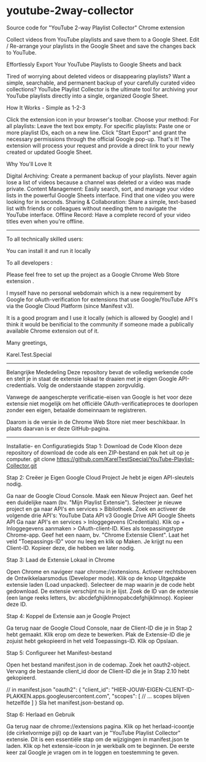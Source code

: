 # youtube-2way-collector
Source code for "YouTube 2-way Playlist Collector" Chrome extension

Collect videos from YouTube playlists and save them to a Google Sheet.
Edit / Re-arrange your playlists in the Google Sheet and save the changes back to YouTube.

Effortlessly Export Your YouTube Playlists to Google Sheets and back

Tired of worrying about deleted videos or disappearing playlists? Want a simple, searchable, and permanent backup of your carefully curated video collections? YouTube Playlist Collector is the ultimate tool for archiving your YouTube playlists directly into a single, organized Google Sheet.

How It Works - Simple as 1-2-3

Click the extension icon in your browser's toolbar.
Choose your method:
For all playlists: Leave the text box empty.
For specific playlists: Paste one or more playlist IDs, each on a new line.
Click "Start Export" and grant the necessary permissions through the official Google pop-up.
That's it! The extension will process your request and provide a direct link to your newly created or updated Google Sheet.

Why You'll Love It

Digital Archiving: Create a permanent backup of your playlists. Never again lose a list of videos because a channel was deleted or a video was made private.
Content Management: Easily search, sort, and manage your video lists in the powerful Google Sheets interface. Find that one video you were looking for in seconds.
Sharing & Collaboration: Share a simple, text-based list with friends or colleagues without needing them to navigate the YouTube interface.
Offline Record: Have a complete record of your video titles even when you're offline.

-----

To all technically skilled users:

You can install it and run it locally

To all developers :

Please feel free to set up the project as a Google Chrome Web Store extension .

I myself have no personal webdomain which is a new requirement by Google for oAuth-verification for extensions that use Google/YouTube API's via the Google Cloud Platform (since Manifest v3).

It is a good program and I use it locally (which is allowed by Google) and I think it would be benificial to the community if someone made a publically available Chrome extension out of it.

Many greetings,

Karel.Test.Special

-----

Belangrijke Mededeling
Deze repository bevat de volledig werkende code en stelt je in staat de extensie lokaal te draaien met je eigen Google API-credentials. Volg de onderstaande stappen zorgvuldig.

Vanwege de aangescherpte verificatie-eisen van Google is het voor deze extensie niet mogelijk om het officiële OAuth-verificatieproces te doorlopen zonder een eigen, betaalde domeinnaam te registreren.

Daarom is de versie in de Chrome Web Store niet meer beschikbaar. In plaats daarvan is er deze GitHub-pagina.

-----

Installatie- en Configuratiegids
Stap 1: Download de Code
Kloon deze repository of download de code als een ZIP-bestand en pak het uit op je computer. git clone https://github.com/KarelTestSpecial/YouTube-Playlist-Collector.git

Stap 2: Creëer je Eigen Google Cloud Project
Je hebt je eigen API-sleutels nodig.

Ga naar de Google Cloud Console.
Maak een Nieuw Project aan. Geef het een duidelijke naam (bv. "Mijn Playlist Extensie").
Selecteer je nieuwe project en ga naar API's en services > Bibliotheek.
Zoek en activeer de volgende drie API's:
YouTube Data API v3
Google Drive API
Google Sheets API
Ga naar API's en services > Inloggegevens (Credentials).
Klik op + Inloggegevens aanmaken > OAuth-client-ID.
Kies als toepassingstype Chrome-app.
Geef het een naam, bv. "Chrome Extensie Client".
Laat het veld "Toepassings-ID" voor nu leeg en klik op Maken.
Je krijgt nu een Client-ID. Kopieer deze, die hebben we later nodig.

Stap 3: Laad de Extensie Lokaal in Chrome

Open Chrome en navigeer naar chrome://extensions.
Activeer rechtsboven de Ontwikkelaarsmodus (Developer mode).
Klik op de knop Uitgepakte extensie laden (Load unpacked).
Selecteer de map waarin je de code hebt gedownload.
De extensie verschijnt nu in je lijst. Zoek de ID van de extensie (een lange reeks letters, bv: abcdefghijklmnopabcdefghijklmnop). Kopieer deze ID.

Stap 4: Koppel de Extensie aan je Google Project

Ga terug naar de Google Cloud Console, naar de Client-ID die je in Stap 2 hebt gemaakt. Klik erop om deze te bewerken.
Plak de Extensie-ID die je zojuist hebt gekopieerd in het veld Toepassings-ID.
Klik op Opslaan.

Stap 5: Configureer het Manifest-bestand

Open het bestand manifest.json in de codemap.
Zoek het oauth2-object. Vervang de bestaande client_id door de Client-ID die je in Stap 2.10 hebt gekopieerd.

// in manifest.json
"oauth2": {
    "client_id": "HIER-JOUW-EIGEN-CLIENT-ID-PLAKKEN.apps.googleusercontent.com",
    "scopes": [
      // ... scopes blijven hetzelfde
    ]
}
Sla het manifest.json-bestand op.

Stap 6: Herlaad en Gebruik

Ga terug naar de chrome://extensions pagina. Klik op het herlaad-icoontje (de cirkelvormige pijl) op de kaart van je "YouTube Playlist Collector" extensie. Dit is een essentiële stap om de wijzigingen in manifest.json te laden. Klik op het extensie-icoon in je werkbalk om te beginnen. De eerste keer zal Google je vragen om in te loggen en toestemming te geven.
